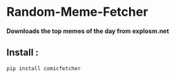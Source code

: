# Random-Meme-Fetcher
**Downloads the top memes of the day from explosm.net**

## Install : 
``` pip install comicfetcher ``` 
